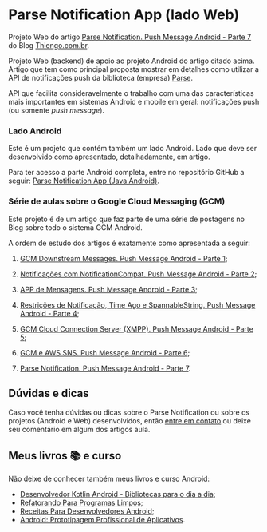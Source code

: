 # Parse Notification App (lado Web)

Projeto Web do artigo [Parse Notification. Push Message Android - Parte 7](https://www.thiengo.com.br/parse-notification-push-message-android-parte-7) do Blog [Thiengo.com.br](https://www.thiengo.com.br).

Projeto Web (backend) de apoio ao projeto Android do artigo citado acima. Artigo que tem como principal proposta mostrar em detalhes como utilizar a API de notificações push da biblioteca (empresa) [Parse](https://parseplatform.org/).

API que facilita consideravelmente o trabalho com uma das características mais importantes em sistemas Android e mobile em geral: notificações push (ou somente *push message*).

### Lado Android

Este é um projeto que contém também um lado Android. Lado que deve ser desenvolvido como apresentado, detalhadamente, em artigo.

Para ter acesso a parte Android completa, entre no repositório GitHub a seguir: [Parse Notification App (Java Android)](https://github.com/viniciusthiengo/parse-notification-example).

### Série de aulas sobre o Google Cloud Messaging (GCM)

Este projeto é de um artigo que faz parte de uma série de postagens no Blog sobre todo o sistema GCM Android.

A ordem de estudo dos artigos é exatamente como apresentada a seguir:

1. [GCM Downstream Messages. Push Message Android - Parte 1](https://www.thiengo.com.br/gcm-downstream-messages-push-message-android-parte-1);

2. [Notificações com NotificationCompat. Push Message Android - Parte 2](https://www.thiengo.com.br/notificacoes-com-notificationcompat-push-message-android-parte-2);

3. [APP de Mensagens. Push Message Android - Parte 3](https://www.thiengo.com.br/app-de-mensagens-push-message-android-parte-3);

4. [Restrições de Notificação, Time Ago e SpannableString. Push Message Android - Parte 4](https://www.thiengo.com.br/restricoes-de-notificacao-time-ago-e-spannablestring-push-message-android-parte-4);

5. [GCM Cloud Connection Server (XMPP). Push Message Android - Parte 5](https://www.thiengo.com.br/gcm-cloud-connection-server-xmpp-push-message-android-parte-5);

6. [GCM e AWS SNS. Push Message Android - Parte 6](https://www.thiengo.com.br/gcm-e-aws-sns-push-message-android-parte-6);

7. [Parse Notification. Push Message Android - Parte 7](https://www.thiengo.com.br/parse-notification-push-message-android-parte-7).

## Dúvidas e dicas

Caso você tenha dúvidas ou dicas sobre o Parse Notification ou sobre os projetos (Android e Web) desenvolvidos, então [entre em contato](https://www.thiengo.com.br/contato) ou deixe seu comentário em algum dos artigos aula.

## Meus livros 📚 e curso

Não deixe de conhecer também meus livros e curso Android:

- [Desenvolvedor Kotlin Android - Bibliotecas para o dia a dia](https://www.thiengo.com.br/livro-desenvolvedor-kotlin-android);
- [Refatorando Para Programas Limpos](https://www.thiengo.com.br/livro-refatorando-para-programas-limpos);
- [Receitas Para Desenvolvedores Android](https://www.thiengo.com.br/livro-receitas-para-desenvolvedores-android);
- [Android: Prototipagem Profissional de Aplicativos](https://www.udemy.com/course/android-prototipagem-profissional-de-aplicativos/?locale=pt_BR&persist_locale=).

